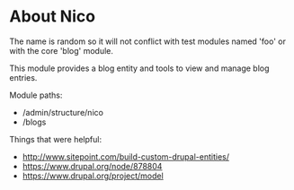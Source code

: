About Nico
==========

The name is random so it will not conflict with test modules named 'foo' or with the
core 'blog' module.

This module provides a blog entity and tools to view and manage blog entries.

Module paths:
  * /admin/structure/nico
  * /blogs

Things that were helpful:

  * http://www.sitepoint.com/build-custom-drupal-entities/
  * https://www.drupal.org/node/878804
  * https://www.drupal.org/project/model
